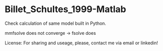 # Billet_Schultes_1999-Matlab
Check calculation of same model built in Python.

mmfsolve does not converge -> fsolve does

License: For sharing and useage, please, contact me via email or linkedin!
